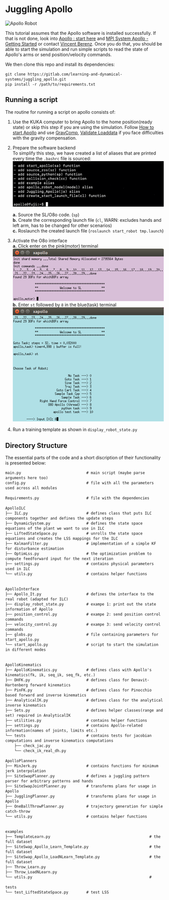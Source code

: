 
# Juggling Apollo


![Apollo Robot](https://am.is.mpg.de/uploads/ckeditor/pictures/80/content_Apollo2__1600x1067_.jpg)


This tutorial assumes that the Apollo software is installed successfully.
If that is not done, look into [Apollo : start here](https://atlas.is.localnet/confluence/display/AMDW/Apollo+%3A+start+here) and [MPI System Apollo - Getting Started](https://atlas.is.localnet/confluence/display/AMDW/MPI+System+Apollo+-+Getting+Started) or contact [Vincent Berenz](https://ei.is.mpg.de/person/vberenz).
Once you do that, you should be able to start the simulation and run simple scripts to read the state of Apollo's arms or send position/velocity commands.

We then clone this repo and install its dependencies:
```
git clone https://gitlab.com/learning-and-dynamical-systems/juggling_apollo.git
pip install -r /path/to/requirements.txt
```

## Running a script
The routine for running a script on apollo consists of:
1. Use the KUKA computer to bring Apollo to the home position(ready state) or skip this step if you are using the simulation. Follow [How to start Apollo](https://atlas.is.localnet/confluence/pages/viewpage.action?spaceKey=AMDW&title=How+to+start+Apollo+and+control+it+from+SL) and use [GravComp](https://atlas.is.localnet/confluence/pages/viewpage.action?spaceKey=AMDW&title=GravComp+Mode+illigal+state), [Validate Loaddata](https://atlas.is.localnet/confluence/pages/viewpage.action?spaceKey=AMDW&title=Validate+Loaddata+%24TORQUE_AXIS_EST+limit+exceeded) if you face difficulties with the gravity compensation.

2. Prepare the software backend  
   To simplify this step, we have created a list of aliases that are printed every time the ```.bashrc``` file is sourced:  
   ![aliases](Readme.assets/aliases.png)  
   
   **a.**  Source the SL/O8o code. (```sp```)  
   **b.**  Create the corresponding launch file  (```cl```, WARN: excludes hands and left arm, has to be changed for other scenarios)  
   **c.**  Roslaunch the created launch file  (```roslaunch start_robot tmp.launch```)


4. Activate the O8o interface  
   **a.** Click enter on the pink(motor) terminal  
   ![pink_terminal](Readme.assets/pink_terminal.png)  
   **b.** Enter ```st``` followed by ```8``` in the blue(task) terminal  
   ![blue_terminal](Readme.assets/blue_terminal.png)
5. Run a training template as shown in ```display_robot_state.py```



## Directory Structure
The essential parts of the code and a short discription of their functionality is presented below:

```
main.py                             # main script (maybe parse arguments here too)
config.py                           # file with all the parameters used across all modules

Requirements.py                     # file with the dependencies

ApolloILC
├── ILC.py                          # defines class that puts ILC components together and defines the update steps
├── DynamicSystem.py                # defines the state space equations of the plant we want to use in ILC
├── LiftedStateSpace.py             # unrolls the state space equations and creates the LSS mappings for the ILC
├── KalmanFilter.py                 # implementation of a simple KF for disturbance estimation
├── OptimLss.py                     # the optimization problem to compute feedforward input for the next iteration
├── settings.py                     # contains physical parameters used in ILC
└── utils.py                        # contains helper functions


ApolloInterface
├── Apollo_It.py                    # defines the interface to the real robot (adapted for ILC)
├── display_robot_state.py          # exampe 1: print out the state information of Apollo
├── position_control.py             # exampe 2: send position control commands
├── velocity_control.py             # exampe 3: send velocity control commands
├── globs.py                        # file containing parameters for start_apollo.py
└── start_apollo.py                 # script to start the simulation in different modes


ApolloKinematics
├── ApolloKinematics.py             # defines class with Apollo's kinematics(fk, ik, seq_ik, seq_fk, etc.)
├── DHFK.py                         # defines class for Denavit-Hartenberg forward kinematics
├── PinFK.py                        # defines class for Pinocchio based forward and inverse kinematics
├── AnalyticalIK.py                 # defines class for the analytical inverse kinematics
├── Sets.py                         # defines helper classes(range and set) required in AnalyticalIK
├── utilities.py                    # contains helper functions
├── settings.py                     # contains Apollo-related information(names of joints, limits etc.)
└── tests                           # contains tests for jacobian computations and inverse kinematics computations
    ├── check_jac.py
    └── check_ik_real_dh.py

ApolloPlanners
├── MinJerk.py                      # contains functions for minimum jerk interpolation
├── SiteSwapPlanner.py              # defines a juggling pattern parser for arbitrary patterns and hands
├── SiteSwapJointPlanner.py         # transforms plans for usage in Apollo
├── JugglingPlanner.py              # transforms plans for usage in Apollo
├── OneBallThrowPlanner.py          # trajectory generation for simple catch-throw
└── utils.py                        # contains helper functions


examples
├── TemplateLearn.py                                            # the full dataset
├── SiteSwap_Apollo_Learn_Template.py                           # the full dataset
├── SiteSwap_Apollo_LoadNLearn_Template.py                      # the full dataset
├── Throw_Learn.py
├── Throw_LoadNLearn.py
└── utils.py                                                    #

tests
└── test_LiftedStateSpace.py        # test LSS
```
